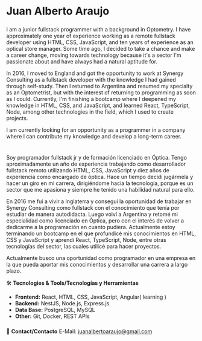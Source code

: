 # Juan Alberto Araujo
###
I am a junior fullstack programmer with a background in Optometry. I have approximately one year of experience working as a remote fullstack developer using HTML, CSS, JavaScript, and ten years of experience as an optical store manager. Some time ago, I decided to take a chance and make a career change, moving towards technology because it's a sector I'm passionate about and have always had a natural aptitude for.

In 2016, I moved to England and got the opportunity to work at Synergy Consulting as a fullstack developer with the knowledge I had gained through self-study. Then I returned to Argentina and resumed my specialty as an Optometrist, but with the interest of returning to programming as soon as I could. Currently, I'm finishing a bootcamp where I deepened my knowledge in HTML, CSS, and JavaScript, and learned React, TypeScript, Node, among other technologies in the field, which I used to create projects.

I am currently looking for an opportunity as a programmer in a company where I can contribute my knowledge and develop a long-term career.
#
Soy programador fullstack jr y de formación licenciado en Óptica. Tengo aproximadamente un año de experiencia trabajando como desarrollador fullstack remoto utilizando HTML, CSS, JavaScript y diez años de experiencia como encargado de óptica. Hace un tiempo decidí jugármela y hacer un giro en mi carrera, dirigiéndome hacia la tecnología, porque es un sector que me apasiona y siempre he tenido una habilidad natural para ello.

En 2016 me fui a vivir a Inglaterra y conseguí la oportunidad de trabajar en Synergy Consulting como fullstack con el conocimiento que tenía por estudiar de manera autodidacta. Luego volví a Argentina y retomé mi especialidad como licenciado en Óptica, pero con el interés de volver a dedicarme a la programación en cuanto pudiera. Actualmente estoy terminando un bootcamp en el que profundicé mis conocimientos en HTML, CSS y JavaScript y aprendí React, TypeScript, Node, entre otras tecnologías del sector, las cuales utilicé para hacer proyectos.

Actualmente busco una oportunidad como programador en una empresa en la que pueda aportar mis conocimientos y desarrollar una carrera a largo plazo.




🛠️ **Tecnologies & Tools/Tecnologías y Herramientas**
- **Frontend:** React, HTML, CSS, JavaScript, Angular( learning )
- **Backend:** NestJS, Node.js, Express.js
- **Data Base:** PostgreSQL, MySQL
- **Other:** Git, Docker, REST APIs

###
📧 **Contact/Contacto**
E-Mail: juanalbertoaraujo@gmail.com
